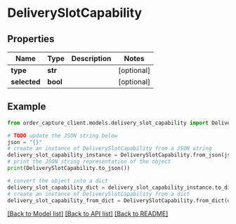 # DeliverySlotCapability


## Properties

Name | Type | Description | Notes
------------ | ------------- | ------------- | -------------
**type** | **str** |  | [optional] 
**selected** | **bool** |  | [optional] 

## Example

```python
from order_capture_client.models.delivery_slot_capability import DeliverySlotCapability

# TODO update the JSON string below
json = "{}"
# create an instance of DeliverySlotCapability from a JSON string
delivery_slot_capability_instance = DeliverySlotCapability.from_json(json)
# print the JSON string representation of the object
print(DeliverySlotCapability.to_json())

# convert the object into a dict
delivery_slot_capability_dict = delivery_slot_capability_instance.to_dict()
# create an instance of DeliverySlotCapability from a dict
delivery_slot_capability_from_dict = DeliverySlotCapability.from_dict(delivery_slot_capability_dict)
```
[[Back to Model list]](../README.md#documentation-for-models) [[Back to API list]](../README.md#documentation-for-api-endpoints) [[Back to README]](../README.md)


